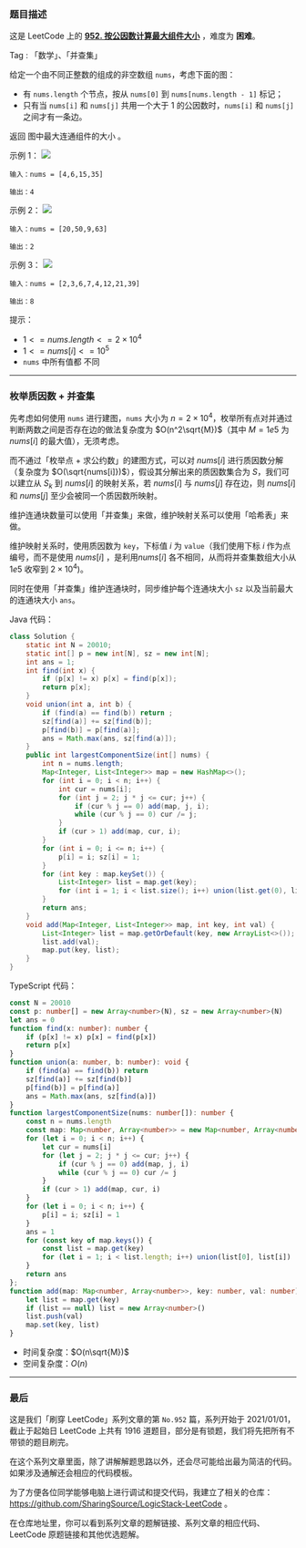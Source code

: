 ### 题目描述

这是 LeetCode 上的 **[952. 按公因数计算最大组件大小](https://leetcode.cn/problems/largest-component-size-by-common-factor/solution/by-ac_oier-mw04/)** ，难度为 **困难**。

Tag : 「数学」、「并查集」



给定一个由不同正整数的组成的非空数组 `nums`，考虑下面的图：

* 有 `nums.length` 个节点，按从 `nums[0]` 到 `nums[nums.length - 1]` 标记；
* 只有当 `nums[i]` 和 `nums[j]` 共用一个大于 $1$ 的公因数时，`nums[i]` 和 `nums[j]`之间才有一条边。

返回 图中最大连通组件的大小 。

示例 1：
![](https://assets.leetcode.com/uploads/2018/12/01/ex1.png)
```
输入：nums = [4,6,15,35]

输出：4
```
示例 2：
![](https://assets.leetcode.com/uploads/2018/12/01/ex2.png)
```
输入：nums = [20,50,9,63]

输出：2
```
示例 3：
![](https://assets.leetcode.com/uploads/2018/12/01/ex3.png)
```
输入：nums = [2,3,6,7,4,12,21,39]

输出：8
```

提示：
* $1 <= nums.length <= 2 \times 10^4$
* $1 <= nums[i] <= 10^5$
* `nums` 中所有值都 不同

---

### 枚举质因数 + 并查集

先考虑如何使用 `nums` 进行建图，`nums` 大小为 $n = 2 \times 10^4$，枚举所有点对并通过判断两数之间是否存在边的做法复杂度为 $O(n^2\sqrt{M})$（其中 $M = 1e5$ 为 $nums[i]$ 的最大值），无须考虑。

而不通过「枚举点 + 求公约数」的建图方式，可以对 $nums[i]$ 进行质因数分解（复杂度为 $O(\sqrt{nums[i]})$），假设其分解出来的质因数集合为 $S$，我们可以建立从 $S_{k}$ 到 $nums[i]$ 的映射关系，若 $nums[i]$ 与 $nums[j]$ 存在边，则 $nums[i]$ 和 $nums[j]$ 至少会被同一个质因数所映射。

维护连通块数量可以使用「并查集」来做，维护映射关系可以使用「哈希表」来做。

维护映射关系时，使用质因数为 `key`，下标值 $i$ 为 `value`（我们使用下标 $i$ 作为点编号，而不是使用 $nums[i]$ ，是利用$nums[i]$ 各不相同，从而将并查集数组大小从 $1e5$ 收窄到 $2 \times 10^4$)。

同时在使用「并查集」维护连通块时，同步维护每个连通块大小 `sz` 以及当前最大的连通块大小 `ans`。

Java 代码：
```java
class Solution {
    static int N = 20010;
    static int[] p = new int[N], sz = new int[N];
    int ans = 1;
    int find(int x) {
        if (p[x] != x) p[x] = find(p[x]);
        return p[x];
    }
    void union(int a, int b) {
        if (find(a) == find(b)) return ;
        sz[find(a)] += sz[find(b)];
        p[find(b)] = p[find(a)];
        ans = Math.max(ans, sz[find(a)]);
    }
    public int largestComponentSize(int[] nums) {
        int n = nums.length;
        Map<Integer, List<Integer>> map = new HashMap<>();
        for (int i = 0; i < n; i++) {
            int cur = nums[i];
            for (int j = 2; j * j <= cur; j++) {
                if (cur % j == 0) add(map, j, i);
                while (cur % j == 0) cur /= j;
            }
            if (cur > 1) add(map, cur, i);
        }
        for (int i = 0; i <= n; i++) {
            p[i] = i; sz[i] = 1;
        }
        for (int key : map.keySet()) {
            List<Integer> list = map.get(key);
            for (int i = 1; i < list.size(); i++) union(list.get(0), list.get(i));
        }
        return ans;
    }
    void add(Map<Integer, List<Integer>> map, int key, int val) {
        List<Integer> list = map.getOrDefault(key, new ArrayList<>());
        list.add(val);
        map.put(key, list);
    }
}
```
TypeScript 代码：
```TypeScript
const N = 20010
const p: number[] = new Array<number>(N), sz = new Array<number>(N)
let ans = 0
function find(x: number): number {
    if (p[x] != x) p[x] = find(p[x])
    return p[x]
}
function union(a: number, b: number): void {
    if (find(a) == find(b)) return 
    sz[find(a)] += sz[find(b)]
    p[find(b)] = p[find(a)]
    ans = Math.max(ans, sz[find(a)])
}
function largestComponentSize(nums: number[]): number {
    const n = nums.length
    const map: Map<number, Array<number>> = new Map<number, Array<number>>()
    for (let i = 0; i < n; i++) {
        let cur = nums[i]
        for (let j = 2; j * j <= cur; j++) {
            if (cur % j == 0) add(map, j, i)
            while (cur % j == 0) cur /= j
        }
        if (cur > 1) add(map, cur, i)
    }
    for (let i = 0; i < n; i++) {
        p[i] = i; sz[i] = 1
    }
    ans = 1
    for (const key of map.keys()) {
        const list = map.get(key)
        for (let i = 1; i < list.length; i++) union(list[0], list[i])
    }
    return ans
};
function add(map: Map<number, Array<number>>, key: number, val: number): void {
    let list = map.get(key)
    if (list == null) list = new Array<number>()
    list.push(val)
    map.set(key, list)
}
```
* 时间复杂度：$O(n\sqrt{M})$
* 空间复杂度：$O(n)$

---

### 最后

这是我们「刷穿 LeetCode」系列文章的第 `No.952` 篇，系列开始于 2021/01/01，截止于起始日 LeetCode 上共有 1916 道题目，部分是有锁题，我们将先把所有不带锁的题目刷完。

在这个系列文章里面，除了讲解解题思路以外，还会尽可能给出最为简洁的代码。如果涉及通解还会相应的代码模板。

为了方便各位同学能够电脑上进行调试和提交代码，我建立了相关的仓库：https://github.com/SharingSource/LogicStack-LeetCode 。

在仓库地址里，你可以看到系列文章的题解链接、系列文章的相应代码、LeetCode 原题链接和其他优选题解。

